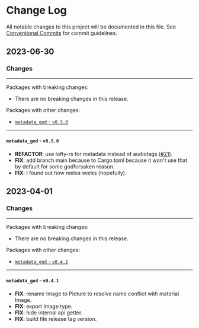 # Change Log

All notable changes to this project will be documented in this file.
See [Conventional Commits](https://conventionalcommits.org) for commit guidelines.

## 2023-06-30

### Changes

---

Packages with breaking changes:

 - There are no breaking changes in this release.

Packages with other changes:

 - [`metadata_god` - `v0.5.0`](#metadata_god---v050)

---

#### `metadata_god` - `v0.5.0`


 - **REFACTOR**: use lofty-rs for metadata instead of audiotags ([#21](https://github.com/KRTirtho/metadata_god/issues/21)).
 - **FIX**: add branch main because to Cargo.toml because it won't use that by default for some godforsaken reason.
 - **FIX**: I found out how melos works (hopefully).


## 2023-04-01

### Changes

---

Packages with breaking changes:

 - There are no breaking changes in this release.

Packages with other changes:

 - [`metadata_god` - `v0.4.1`](#metadata_god---v041)

---

#### `metadata_god` - `v0.4.1`

 - **FIX**: rename Image to Picture to resolve name conflict with material Image.
 - **FIX**: export Image type.
 - **FIX**: hide internal api getter.
 - **FIX**: build file release tag version.

